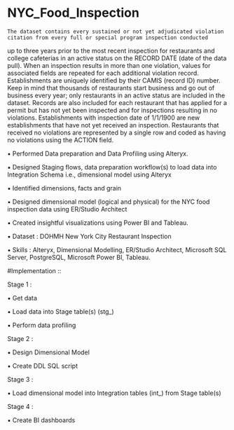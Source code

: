 # NYC_Food_Inspection

   
    The dataset contains every sustained or not yet adjudicated violation citation from every full or special program inspection conducted
up to three years prior to the most recent inspection for restaurants and college cafeterias in an active status on the 
RECORD DATE (date of the data pull). When an inspection results in more than one violation, values for associated fields are
repeated for each additional violation record. Establishments are uniquely identified by their CAMIS (record ID) number. Keep in mind 
that thousands of restaurants start business and go out of business every year; only restaurants in an active status are included in 
the dataset.
    Records are also included for each restaurant that has applied for a permit but has not yet been inspected and for inspections resulting 
in no violations. Establishments with inspection date of 1/1/1900 are new establishments that have not yet received an inspection.
Restaurants that received no violations are represented by a single row and coded as having no violations using the ACTION field. 

▪ Performed Data preparation and Data Profiling using Alteryx.

▪ Designed Staging flows, data preparation workflow(s) to load data into Integration Schema i.e.,
dimensional model using Alteryx

▪ Identified dimensions, facts and grain

▪ Designed dimensional model (logical and physical) for the NYC food inspection data using ER/Studio
Architect

▪ Created insightful visualizations using Power BI and Tableau.

▪ Dataset : DOHMH New York City Restaurant Inspection

▪ Skills : Alteryx, Dimensional Modelling, ER/Studio Architect, Microsoft SQL Server, PostgreSQL,
Microsoft Power BI, Tableau.

#Implementation ::

Stage 1 :

▪ Get data

▪ Load data into Stage table(s) (stg_)

▪ Perform data profiling

Stage 2 :

▪ Design Dimensional Model 

▪ Create DDL SQL script

Stage 3 :

▪ Load dimensional model into Integration tables (int_) from Stage table(s)

Stage 4 :

▪ Create BI dashboards
